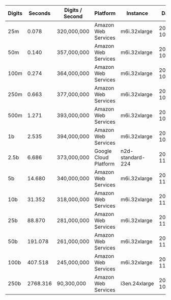 | Digits | Seconds | Digits / Second | Platform | Instance | Date | Files |
| ------ | ------- | --------------- | -------- | -------- | ---- | ----- |
| 25m | 0.078 | 320,000,000 | Amazon Web Services | m6i.32xlarge | 2021-10-29 | [cfg](../Amazon%20Web%20Services/m6i.32xlarge/Cos%281%29%20%5BHalf%20Angle%20Formula%5D/Cos%281%29%20-%2020211029-152031.cfg) [out](../Amazon%20Web%20Services/m6i.32xlarge/Cos%281%29%20%5BHalf%20Angle%20Formula%5D/Cos%281%29%20-%2020211029-152031.out) [txt](../Amazon%20Web%20Services/m6i.32xlarge/Cos%281%29%20%5BHalf%20Angle%20Formula%5D/Cos%281%29%20-%2020211029-152031.txt) |
| 50m | 0.140 | 357,000,000 | Amazon Web Services | m6i.32xlarge | 2021-10-29 | [cfg](../Amazon%20Web%20Services/m6i.32xlarge/Cos%281%29%20%5BHalf%20Angle%20Formula%5D/Cos%281%29%20-%2020211029-160246.cfg) [out](../Amazon%20Web%20Services/m6i.32xlarge/Cos%281%29%20%5BHalf%20Angle%20Formula%5D/Cos%281%29%20-%2020211029-160246.out) [txt](../Amazon%20Web%20Services/m6i.32xlarge/Cos%281%29%20%5BHalf%20Angle%20Formula%5D/Cos%281%29%20-%2020211029-160246.txt) |
| 100m | 0.274 | 364,000,000 | Amazon Web Services | m6i.32xlarge | 2021-10-29 | [cfg](../Amazon%20Web%20Services/m6i.32xlarge/Cos%281%29%20%5BHalf%20Angle%20Formula%5D/Cos%281%29%20-%2020211029-160256.cfg) [out](../Amazon%20Web%20Services/m6i.32xlarge/Cos%281%29%20%5BHalf%20Angle%20Formula%5D/Cos%281%29%20-%2020211029-160256.out) [txt](../Amazon%20Web%20Services/m6i.32xlarge/Cos%281%29%20%5BHalf%20Angle%20Formula%5D/Cos%281%29%20-%2020211029-160256.txt) |
| 250m | 0.663 | 377,000,000 | Amazon Web Services | m6i.32xlarge | 2021-10-29 | [cfg](../Amazon%20Web%20Services/m6i.32xlarge/Cos%281%29%20%5BHalf%20Angle%20Formula%5D/Cos%281%29%20-%2020211029-160301.cfg) [out](../Amazon%20Web%20Services/m6i.32xlarge/Cos%281%29%20%5BHalf%20Angle%20Formula%5D/Cos%281%29%20-%2020211029-160301.out) [txt](../Amazon%20Web%20Services/m6i.32xlarge/Cos%281%29%20%5BHalf%20Angle%20Formula%5D/Cos%281%29%20-%2020211029-160301.txt) |
| 500m | 1.271 | 393,000,000 | Amazon Web Services | m6i.32xlarge | 2021-10-29 | [cfg](../Amazon%20Web%20Services/m6i.32xlarge/Cos%281%29%20%5BHalf%20Angle%20Formula%5D/Cos%281%29%20-%2020211029-171307.cfg) [out](../Amazon%20Web%20Services/m6i.32xlarge/Cos%281%29%20%5BHalf%20Angle%20Formula%5D/Cos%281%29%20-%2020211029-171307.out) [txt](../Amazon%20Web%20Services/m6i.32xlarge/Cos%281%29%20%5BHalf%20Angle%20Formula%5D/Cos%281%29%20-%2020211029-171307.txt) |
| 1b | 2.535 | 394,000,000 | Amazon Web Services | m6i.32xlarge | 2021-10-29 | [cfg](../Amazon%20Web%20Services/m6i.32xlarge/Cos%281%29%20%5BHalf%20Angle%20Formula%5D/Cos%281%29%20-%2020211029-171326.cfg) [out](../Amazon%20Web%20Services/m6i.32xlarge/Cos%281%29%20%5BHalf%20Angle%20Formula%5D/Cos%281%29%20-%2020211029-171326.out) [txt](../Amazon%20Web%20Services/m6i.32xlarge/Cos%281%29%20%5BHalf%20Angle%20Formula%5D/Cos%281%29%20-%2020211029-171326.txt) |
| 2.5b | 6.686 | 373,000,000 | Google Cloud Platform | n2d-standard-224 | 2021-11-06 | [cfg](../Google%20Cloud%20Platform/n2d-standard-224/Cos%281%29%20%5BHalf%20Angle%20Formula%5D/Cos%281%29%20-%2020211106-220615.cfg) [out](../Google%20Cloud%20Platform/n2d-standard-224/Cos%281%29%20%5BHalf%20Angle%20Formula%5D/Cos%281%29%20-%2020211106-220615.out) [txt](../Google%20Cloud%20Platform/n2d-standard-224/Cos%281%29%20%5BHalf%20Angle%20Formula%5D/Cos%281%29%20-%2020211106-220615.txt) |
| 5b | 14.680 | 340,000,000 | Amazon Web Services | m6i.32xlarge | 2021-11-27 | [cfg](../Amazon%20Web%20Services/m6i.32xlarge/Cos%281%29%20%5BHalf%20Angle%20Formula%5D/Cos%281%29%20-%2020211127-144245.cfg) [out](../Amazon%20Web%20Services/m6i.32xlarge/Cos%281%29%20%5BHalf%20Angle%20Formula%5D/Cos%281%29%20-%2020211127-144245.out) [txt](../Amazon%20Web%20Services/m6i.32xlarge/Cos%281%29%20%5BHalf%20Angle%20Formula%5D/Cos%281%29%20-%2020211127-144245.txt) |
| 10b | 31.352 | 318,000,000 | Amazon Web Services | m6i.32xlarge | 2021-11-27 | [cfg](../Amazon%20Web%20Services/m6i.32xlarge/Cos%281%29%20%5BHalf%20Angle%20Formula%5D/Cos%281%29%20-%2020211127-144339.cfg) [out](../Amazon%20Web%20Services/m6i.32xlarge/Cos%281%29%20%5BHalf%20Angle%20Formula%5D/Cos%281%29%20-%2020211127-144339.out) [txt](../Amazon%20Web%20Services/m6i.32xlarge/Cos%281%29%20%5BHalf%20Angle%20Formula%5D/Cos%281%29%20-%2020211127-144339.txt) |
| 25b | 88.870 | 281,000,000 | Amazon Web Services | m6i.32xlarge | 2021-11-27 | [cfg](../Amazon%20Web%20Services/m6i.32xlarge/Cos%281%29%20%5BHalf%20Angle%20Formula%5D/Cos%281%29%20-%2020211127-144602.cfg) [out](../Amazon%20Web%20Services/m6i.32xlarge/Cos%281%29%20%5BHalf%20Angle%20Formula%5D/Cos%281%29%20-%2020211127-144602.out) [txt](../Amazon%20Web%20Services/m6i.32xlarge/Cos%281%29%20%5BHalf%20Angle%20Formula%5D/Cos%281%29%20-%2020211127-144602.txt) |
| 50b | 191.078 | 261,000,000 | Amazon Web Services | m6i.32xlarge | 2021-11-27 | [cfg](../Amazon%20Web%20Services/m6i.32xlarge/Cos%281%29%20%5BHalf%20Angle%20Formula%5D/Cos%281%29%20-%2020211127-145103.cfg) [out](../Amazon%20Web%20Services/m6i.32xlarge/Cos%281%29%20%5BHalf%20Angle%20Formula%5D/Cos%281%29%20-%2020211127-145103.out) [txt](../Amazon%20Web%20Services/m6i.32xlarge/Cos%281%29%20%5BHalf%20Angle%20Formula%5D/Cos%281%29%20-%2020211127-145103.txt) |
| 100b | 407.518 | 245,000,000 | Amazon Web Services | m6i.32xlarge | 2021-11-27 | [cfg](../Amazon%20Web%20Services/m6i.32xlarge/Cos%281%29%20%5BHalf%20Angle%20Formula%5D/Cos%281%29%20-%2020211127-150129.cfg) [out](../Amazon%20Web%20Services/m6i.32xlarge/Cos%281%29%20%5BHalf%20Angle%20Formula%5D/Cos%281%29%20-%2020211127-150129.out) [txt](../Amazon%20Web%20Services/m6i.32xlarge/Cos%281%29%20%5BHalf%20Angle%20Formula%5D/Cos%281%29%20-%2020211127-150129.txt) |
| 250b | 2768.316 | 90,300,000 | Amazon Web Services | i3en.24xlarge | 2020-10-04 | [cfg](../Amazon%20Web%20Services/i3en.24xlarge/Cos%281%29%20%5BHalf%20Angle%20Formula%5D/Cos%281%29%20-%2020201004-231655.cfg) [out](../Amazon%20Web%20Services/i3en.24xlarge/Cos%281%29%20%5BHalf%20Angle%20Formula%5D/Cos%281%29%20-%2020201004-231655.out) [txt](../Amazon%20Web%20Services/i3en.24xlarge/Cos%281%29%20%5BHalf%20Angle%20Formula%5D/Cos%281%29%20-%2020201004-231655.txt) |
